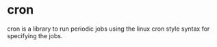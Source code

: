 # cron
cron is a library to run periodic jobs using the linux cron style syntax for specifying the jobs.
